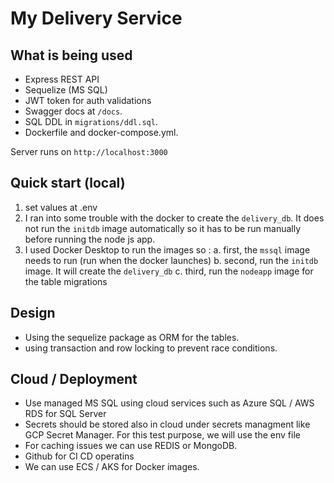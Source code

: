 # My Delivery Service

## What is being used
- Express REST API
- Sequelize (MS SQL)
- JWT token for auth validations
- Swagger docs at `/docs`.
- SQL DDL in `migrations/ddl.sql`.
- Dockerfile and docker-compose.yml.

Server runs on `http://localhost:3000` 

## Quick start (local)
1. set values at .env
2. I ran into some trouble with the docker to create the `delivery_db`. It does not run the `initdb` image automatically so it has to be run manually before running the node js app. 
3. I used Docker Desktop to run the images so :
    a. first, the `mssql` image needs to run (run when the docker launches)
    b. second, run the `initdb` image. It will create the `delivery_db`
    c. third, run the `nodeapp` image for the table migrations

## Design
- Using the sequelize package as ORM for the tables.
- using transaction and row locking to prevent race conditions.


## Cloud / Deployment
- Use managed MS SQL using cloud services such as Azure SQL / AWS RDS for SQL Server
- Secrets should be stored also in cloud under secrets managment like GCP Secret Manager. For this test purpose,  we will use the env file
- For caching issues we can use REDIS or MongoDB.
- Github for CI CD operatins
- We can use ECS / AKS for Docker images.

